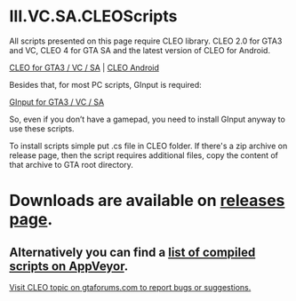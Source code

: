 # III.VC.SA.CLEOScripts

All scripts presented on this page require CLEO library. CLEO 2.0 for GTA3 and VC, CLEO 4 for GTA SA and the latest version of CLEO for Android.

[CLEO for GTA3 / VC / SA](http://cleo.li/) | [CLEO Android](http://cleo.li/android.html)

Besides that, for most PC scripts, GInput is required:

[GInput for GTA3 / VC / SA](http://www.gtagarage.com/mods/show.php?id=24272)

So, even if you don’t have a gamepad, you need to install GInput anyway to use these scripts.

To install scripts simple put .cs file in CLEO folder. 
If there's a zip archive on release page, then the script requires additional files, copy the content of that archive to GTA root directory.

# Downloads are available on [releases page](https://github.com/ThirteenAG/III.VC.SA.CLEOScripts/releases).
## Alternatively you can find a [list of compiled scripts on AppVeyor](https://ci.appveyor.com/project/ThirteenAG/iii-vc-sa-cleoscripts/build/artifacts).

[Visit CLEO topic on gtaforums.com to report bugs or suggestions.](http://gtaforums.com/topic/807185-cleo-20/)
